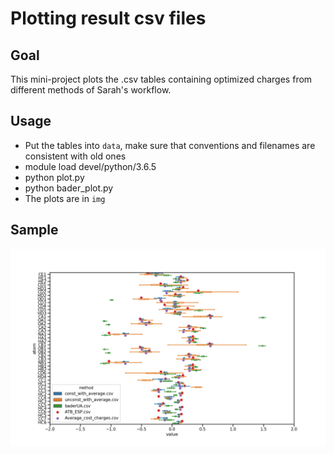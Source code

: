 # Plotting result csv files

## Goal
This mini-project plots the .csv tables containing optimized charges from different methods of Sarah's workflow.

## Usage
* Put the tables into `data`, make sure that conventions and filenames are consistent with old ones
* module load devel/python/3.6.5
* python plot.py
* python bader_plot.py
* The plots are in `img`

## Sample
![Plot with Boxes and Points](img/point_box.png?raw=true)
